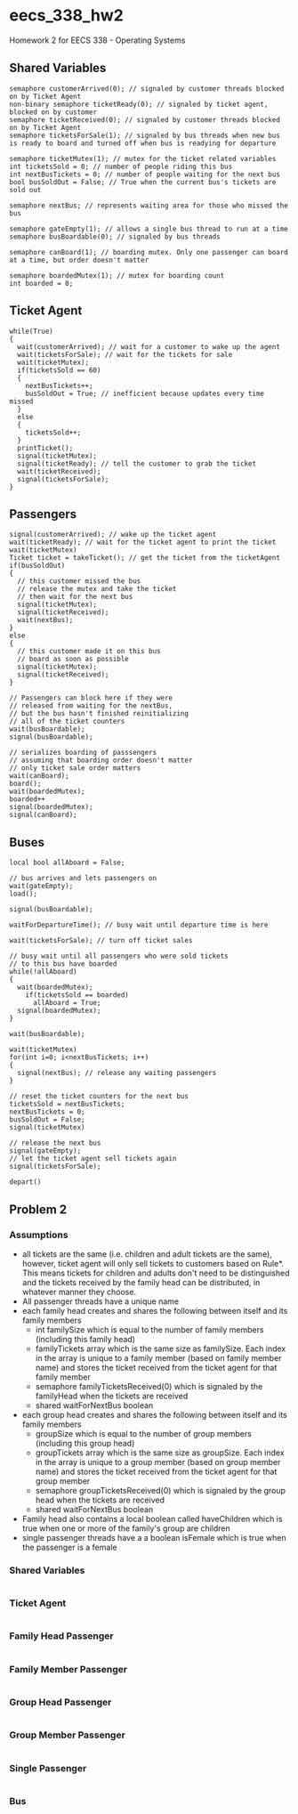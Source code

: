 eecs_338_hw2
============

Homework 2 for EECS 338 - Operating Systems

## Shared Variables

```
semaphore customerArrived(0); // signaled by customer threads blocked on by Ticket Agent
non-binary semaphore ticketReady(0); // signaled by ticket agent, blocked on by customer
semaphore ticketReceived(0); // signaled by customer threads blocked on by Ticket Agent
semaphore ticketsForSale(1); // signaled by bus threads when new bus is ready to board and turned off when bus is readying for departure

semaphore ticketMutex(1); // mutex for the ticket related variables
int ticketsSold = 0; // number of people riding this bus
int nextBusTickets = 0; // number of people waiting for the next bus
bool busSoldOut = False; // True when the current bus's tickets are sold out

semaphore nextBus; // represents waiting area for those who missed the bus

semaphore gateEmpty(1); // allows a single bus thread to run at a time
semaphore busBoardable(0); // signaled by bus threads

semaphore canBoard(1); // boarding mutex. Only one passenger can board at a time, but order doesn't matter

semaphore boardedMutex(1); // mutex for boarding count
int boarded = 0;
```

## Ticket Agent

```
while(True)
{
  wait(customerArrived); // wait for a customer to wake up the agent
  wait(ticketsForSale); // wait for the tickets for sale
  wait(ticketMutex);
  if(ticketsSold == 60)
  {
    nextBusTickets++;
    busSoldOut = True; // inefficient because updates every time missed
  }
  else
  {
    ticketsSold++;
  }
  printTicket();
  signal(ticketMutex);
  signal(ticketReady); // tell the customer to grab the ticket
  wait(ticketReceived);
  signal(ticketsForSale);
}
```

## Passengers

```
signal(customerArrived); // wake up the ticket agent
wait(ticketReady); // wait for the ticket agent to print the ticket
wait(ticketMutex)
Ticket ticket = takeTicket(); // get the ticket from the ticketAgent
if(busSoldOut)
{
  // this customer missed the bus
  // release the mutex and take the ticket
  // then wait for the next bus
  signal(ticketMutex);
  signal(ticketReceived);
  wait(nextBus);
}
else
{
  // this customer made it on this bus
  // board as soon as possible
  signal(ticketMutex);
  signal(ticketReceived);
}

// Passengers can block here if they were
// released from waiting for the nextBus,
// but the bus hasn't finished reinitializing
// all of the ticket counters
wait(busBoardable);
signal(busBoardable);

// serializes boarding of passsengers
// assuming that boarding order doesn't matter
// only ticket sale order matters
wait(canBoard);
board();
wait(boardedMutex);
boarded++
signal(boardedMutex);
signal(canBoard);

```

## Buses

```
local bool allAboard = False;

// bus arrives and lets passengers on
wait(gateEmpty);
load();

signal(busBoardable);

waitForDepartureTime(); // busy wait until departure time is here

wait(ticketsForSale); // turn off ticket sales

// busy wait until all passengers who were sold tickets
// to this bus have boarded
while(!allAboard)
{
  wait(boardedMutex);
    if(ticketsSold == boarded)
      allAboard = True;
  signal(boardedMutex);
}

wait(busBoardable);

wait(ticketMutex)
for(int i=0; i<nextBusTickets; i++)
{
  signal(nextBus); // release any waiting passengers
}

// reset the ticket counters for the next bus
ticketsSold = nextBusTickets;
nextBusTickets = 0;
busSoldOut = False;
signal(ticketMutex)

// release the next bus
signal(gateEmpty);
// let the ticket agent sell tickets again
signal(ticketsForSale);

depart()
```

## Problem 2

### Assumptions

- all tickets are the same (i.e. children and adult tickets are the same), however, ticket agent will only sell tickets to customers based on Rule*. This means tickets for children and adults don't need to be distinguished and the tickets received by the family head can be distributed, in whatever manner they choose.
- All passenger threads have a unique name
- each family head creates and shares the following between itself and its family members
  - int familySize which is equal to the number of family members (including this family head)
  - familyTickets array which is the same size as familySize. Each index in the array is unique to a family member (based on family member name) and stores the ticket received from the ticket agent for that family member
  - semaphore familyTicketsReceived(0) which is signaled by the familyHead when the tickets are received
  - shared waitForNextBus boolean
- each group head creates and shares the following between itself and its family members
  - groupSize which is equal to the number of group members (including this group head)
  - groupTickets array which is the same size as groupSize. Each index in the array is unique to a group member (based on group member name) and stores the ticket received from the ticket agent for that group member
  - semaphore groupTicketsReceived(0) which is signaled by the group head when the tickets are received
  - shared waitForNextBus boolean
- Family head also contains a local boolean called haveChildren which is true when one or more of the family's group are children
- single passenger threads have a a boolean isFemale which is true when the passenger is a female

### Shared Variables

```

```

### Ticket Agent

```

```

### Family Head Passenger

```

```

### Family Member Passenger

```

```

### Group Head Passenger

```

```

### Group Member Passenger

```

```

### Single Passenger

```

```

### Bus

```

```

